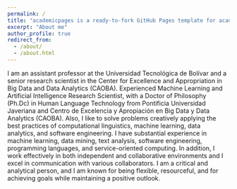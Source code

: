 ```yaml
---
permalink: /
title: "academicpages is a ready-to-fork GitHub Pages template for academic personal websites"
excerpt: "About me"
author_profile: true
redirect_from: 
  - /about/
  - /about.html
---
```

I am an assistant professor at the Universidad Tecnológica de Bolívar and a senior research scientist in the Center for Excellence and Appropriation in Big Data and Data Analytics (CAOBA). Experienced Machine Learning and Artificial Intelligence Research Scientist, with a Doctor of Philosophy (Ph.Dc) in Human Language Technology from Pontificia Universidad Javeriana and Centro de Excelencia y Apropiación en Big Data y Data Analytics (CAOBA). Also, I like to solve problems creatively applying the best practices of computational linguistics, machine learning, data analytics, and software engineering. I have substantial experience in machine learning, data mining, text analysis, software engineering, programming languages, and service-oriented computing. In addition, I work effectively in both independent and collaborative environments and I excel in communication with various collaborators. I am a critical and analytical person, and I am known for being flexible, resourceful, and for achieving goals while maintaining a positive outlook. 

